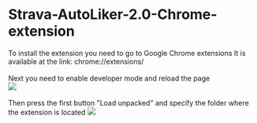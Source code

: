 # Strava-AutoLiker-2.0-Chrome-extension


To install the extension you need to go to Google Chrome extensions
It is available at the link: chrome://extensions/
<br>
<br>
Next you need to enable developer mode and reload the page
<br>
<img src="https://i.imgur.com/GiKfDEj.png">
<br>
<br>
Then press the first button "Load unpacked" and specify the folder where the extension is located
<img src="https://i.imgur.com/dPEGCgE.png">
